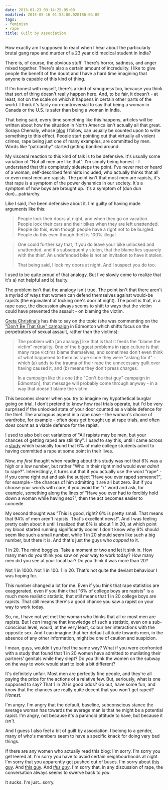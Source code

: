 ```yaml
---
date: 2013-01-23 03:14:25-05:00
modified: 2015-05-16 01:53:00.028186-04:00
tags:
- feminism
- rape
title: Guilt by Association
---
```


How exactly am I supposed to react when I hear about the particularly brutal
gang rape and murder of a 23 year old medical student in India?

There is, of course, the obvious stuff. There's horror, sadness, and anger
mixed together. There's also a certain amount of incredulity. I like to give
people the benefit of the doubt and I have a hard time imagining that anyone
is capable of this kind of thing.

If I'm honest with myself, there's a kind of smugness too, because you think
that sort of thing doesn't really happen here. And, to be fair, it doesn't -
at least, not on the scale on which it happens in certain other parts of the
world. I think it's fairly non-controversial to say that being a woman in
Canada or the U.S. is safer than being a woman in India.

That being said, every time something like this happens, articles will be
written about how the situation in North America isn't actually all that
great.  Soraya Chemaly, whose [blog][1] I follow, can usually be counted
upon to write something to this effect. People start pointing out that
virtually all violent crimes, rape being just one of many examples, are
committed by men. Words like "patriarchy" started getting bandied around.

My visceral reaction to this kind of talk is to be defensive. It's usually
some variation of "Not all men are like that". I'm simply being honest - I
understand that this completely sidesteps the point. I've never met or heard
of a woman, self-described feminists included, who actually thinks that all
or even most men are rapists. The point isn't that most men are rapists,
it's that rape is a symptom of the power dynamics in our society. It's a
symptom of how boys are brought up. It's a symptom of (dun dun
dun)...patriarchy.

Like I said, I've been defensive about it. I'm guilty of having made
arguments like this:

> People lock their doors at night, and when they go on vacation. People
> lock their cars and their bikes when they are left unattended. People do
> this, even though people have a right not to be burgled. People do this
> even though theft is 100% illegal.

> One could further say that, if you do leave your bike unlocked and
> unattended, and it's subsequently stolen, that the blame lies squarely
> with the thief. An undefended bike is not an invitation to have it stolen.
> 
> That being said, I lock my doors at night. And I suspect you do too.

I used to be quite proud of that analogy. But I've slowly come to realize
that it's a) not helpful and b) faulty.

The problem isn't that the analogy isn't true.  The point isn't that there
aren't a myriad of ways that women can defend themselves against would-be
rapists (the equivalent of locking one's door at night).  The point is that,
in a rape case, the discussion always seems to shift to ways that the victim
could have prevented the assault - on blaming the victim.

[Greta Christina's][2] has this to say on the topic (she was commenting on
the ["Don't Be That Guy" campaign][3] in Edmonton which shifts focus on the
perpetrators of sexual assault, rather than the victims):

>The problem with [an analogy] like that is that it feeds the "blame the
victim" mentality. One of the biggest problems in rape culture is that many
rape victims blame themselves, and sometimes don't even think of what
happened to them as rape since they were "asking for it" - which (a) adds to
the trauma of their rape the unnecessary guilt over having caused it, and
(b) means they don't press charges.
>
>In a campaign like this one [the "Don't be that guy" campaign in Edmonton],
that message will probably come through anyway - in a way that doesn't blame
the victim.

This becomes clearer when you try to imagine my hypothetical burglar going
on trial. I don't pretend to know how real trials operate, but I'd be very
surprised if the unlocked state of your door counted as a viable defence for
the thief. The analogous aspect in a rape case - the woman's choice of
wardrobe, for example - often *does* get brought up at rape trials, and
often *does* count as a viable defence for the rapist.

I used to also belt out variations of "All rapists may be men, but your
chances of getting raped are still tiny".  I *used* to say this, until I
came across a [study][4] which basically found that 6% of male college
students admit to having committed a rape at some point in their lives.

Now, my *first* thought when reading about this study was not that 6% was a
high or a low number, but rather "Who in their right mind would ever *admit*
to rape?". Interestingly, it turns out that if you actually use the word
"rape" - if you come right out and ask the subject "Have you ever raped
someone?", for example - the chances of him admitting it are all but zero.
But if you choose your words with care, if you avoid the "r" word and ask,
for example, something along the lines of "Have you ever had to forcibly
hold down a woman while having sex?", then the act becomes easier to
concede.

My second thought was "This is good, right? 6% is pretty small. That means
that 94% of men aren't rapists. That's excellent news!".  And I was feeling
pretty calm about it until I realized that 6% is about 1 in 20, at which
point my blood started running significantly cooler. I don't know why 6%
should seem like such a small number, while 1 in 20 should seem like such a
big number, but there it is. And that's just the guys who *copped* to it.

1 in 20. The mind boggles. Take a moment or two and let it sink in. How many
men do you think you saw on your way to work today?  How many men did you
see at your local bar?  Do you think it was more than 20?

Not 1 in 1000. Not 1 in 100. 1 in 20. That's not quite the deviant behaviour
I was hoping for.

This number changed a lot for me.  Even if you think that rape statistics
are exaggerated, even if you think that "6% of college boys are rapists" is
a much more realistic statistic, that still means that 1 in 20 college boys
are rapists.  That still means there's a good chance you saw a rapist on
your way to work today.

So, no, I have not yet met the woman who thinks that all or most men are
rapists. But I *can* imagine that knowledge of such a statistic, even on a
sub-conscious level, would, at the very least, colour her interactions with
the opposite sex. And I can imagine that her default attitude towards men,
in the absence of any other information, might be one of caution and
suspicion.

I mean, guys, wouldn't you feel the same way?  What if you were confronted
with a study that found that 1 in 20 women have admitted to mutilating their
partners' genitals while they slept? Do you think the women on the subway on
the way to work would start to look a bit different?

It's definitely unfair. Most men are perfectly fine people, and they're all
paying the price for the actions of a relative few. But, seriously, what is
one supposed to say? That 1 in 20 is good odds? Go out, have some fun, and
know that the chances are really quite decent that you won't get raped?
*Honest*.

I'm angry.  I'm angry that the default, baseline, subconscious stance the
average woman has towards the average man is that he might be a potential
rapist. I'm angry, not because it's a paranoid attitude to have, but because
it *isn't*.

And I guess I also feel a bit of guilt by association. I belong to a gender,
many of who's members seem to have a specific knack for doing very bad
things.

If there are any women who actually read this blog: I'm sorry. I'm sorry you
get leered at. I'm sorry you have to avoid certain neighbourhoods at
night. I'm sorry that you apparently get pushed out of buses. I'm sorry
about [this guy][5]. And [this guy][6].  And [*this guy*][7].  I'm sorry
that, in any discussion of rape, the conversation always seems to swerve
back to *you*.

It sucks. I'm just...sorry.

[1]: http://www.huffingtonpost.com/soraya-chemaly/
[2]: http://freethoughtblogs.com/greta/
[3]: http://www.theviolencestopshere.ca/
[4]: http://yesmeansyesblog.wordpress.com/2009/11/12/meet-the-predators/
[5]: http://www.theglobeandmail.com/news/world/protesters-outraged-after-indian-guru-says-gang-rape-victim-not-blameless/article7097073/
[6]: http://theweek.com/article/index/225214/rush-limbaugh-vs-sandra-fluke-a-timeline
[7]: http://www.foxnews.com/entertainment/2012/07/11/comedy-central-star-daniel-tosh-slammed-for-rape-joke/
